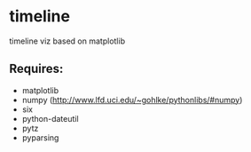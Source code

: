 timeline
========

timeline viz based on matplotlib

Requires:
--------
*  matplotlib
*  numpy (http://www.lfd.uci.edu/~gohlke/pythonlibs/#numpy)
*  six
*  python-dateutil
*  pytz
*  pyparsing
